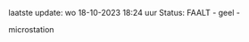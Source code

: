 laatste update: 
wo 18-10-2023 18:24   uur 
Status: FAALT - geel - 
<div class="service Y">microstation</div>